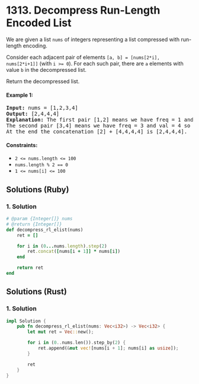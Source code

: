 # 1313. Decompress Run-Length Encoded List
We are given a list ```nums``` of integers representing a list compressed with run-length encoding.

Consider each adjacent pair of elements ```[a, b] = [nums[2*i], nums[2*i+1]]``` (with ```i >= 0```).  For each such pair, there are ```a``` elements with value ```b``` in the decompressed list.

Return the decompressed list.

#### Example 1:
<pre>
<strong>Input:</strong> nums = [1,2,3,4]
<strong>Output:</strong> [2,4,4,4]
<strong>Explanation:</strong> The first pair [1,2] means we have freq = 1 and val = 2 so we generate the array [2].
The second pair [3,4] means we have freq = 3 and val = 4 so we generate [4,4,4].
At the end the concatenation [2] + [4,4,4,4] is [2,4,4,4].
</pre>

#### Constraints:
* ```2 <= nums.length <= 100```
* ```nums.length % 2 == 0```
* ```1 <= nums[i] <= 100```

## Solutions (Ruby)

### 1. Solution
```Ruby
# @param {Integer[]} nums
# @return {Integer[]}
def decompress_rl_elist(nums)
    ret = []

    for i in (0...nums.length).step(2)
        ret.concat([nums[i + 1]] * nums[i])
    end

    return ret
end
```

## Solutions (Rust)

### 1. Solution
```Rust
impl Solution {
    pub fn decompress_rl_elist(nums: Vec<i32>) -> Vec<i32> {
        let mut ret = Vec::new();

        for i in (0..nums.len()).step_by(2) {
            ret.append(&mut vec![nums[i + 1]; nums[i] as usize]);
        }

        ret
    }
}
```

